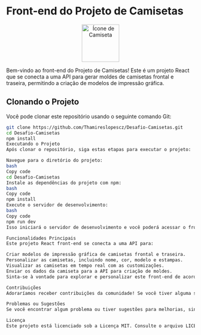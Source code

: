 # Front-end do Projeto de Camisetas

<div align="center">
  <img src="https://example.com/camiseta-icon.png" alt="Ícone de Camiseta" width="100">
</div>

Bem-vindo ao front-end do Projeto de Camisetas! Este é um projeto React que se conecta a uma API para gerar moldes de camisetas frontal e traseira, permitindo a criação de modelos de impressão gráfica.

## Clonando o Projeto

Você pode clonar este repositório usando o seguinte comando Git:

```bash
git clone https://github.com/Thamireslopescz/Desafio-Camisetas.git
cd Desafio-Camisetas
npm install
Executando o Projeto
Após clonar o repositório, siga estas etapas para executar o projeto:

Navegue para o diretório do projeto:
bash
Copy code
cd Desafio-Camisetas
Instale as dependências do projeto com npm:
bash
Copy code
npm install
Execute o servidor de desenvolvimento:
bash
Copy code
npm run dev
Isso iniciará o servidor de desenvolvimento e você poderá acessar o front-end do projeto em http://localhost:3000 em seu navegador.

Funcionalidades Principais
Este projeto React front-end se conecta a uma API para:

Criar modelos de impressão gráfica de camisetas frontal e traseira.
Personalizar as camisetas, incluindo nome, cor, modelo e estampas.
Visualizar as camisetas em tempo real com as customizações.
Enviar os dados da camiseta para a API para criação de moldes.
Sinta-se à vontade para explorar e personalizar este front-end de acordo com suas necessidades.

Contribuições
Adoraríamos receber contribuições da comunidade! Se você tiver alguma sugestão, correção de bugs ou desejar adicionar novos recursos, fique à vontade para enviar pull requests.

Problemas ou Sugestões
Se você encontrar algum problema ou tiver sugestões para melhorias, sinta-se à vontade para abrir uma issue em nosso repositório.

Licença
Este projeto está licenciado sob a Licença MIT. Consulte o arquivo LICENSE para obter mais detalhes.